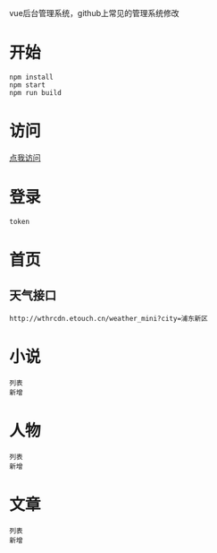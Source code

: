 vue后台管理系统，github上常见的管理系统修改
# 开始
    npm install
    npm start
    npm run build

# 访问
  [点我访问](https://liuer1211.github.io/soft/soft/web-admin/dist/)

# 登录
    token

# 首页
## 天气接口
    http://wthrcdn.etouch.cn/weather_mini?city=浦东新区

# 小说
    列表
    新增

# 人物
    列表
    新增

# 文章
    列表
    新增

    
